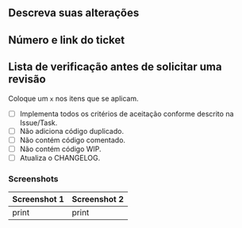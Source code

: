 ## Descreva suas alterações

## Número e link do ticket

## Lista de verificação antes de solicitar uma revisão
Coloque um ```x``` nos itens que se aplicam.
- [ ] Implementa todos os critérios de aceitação conforme descrito na Issue/Task.
- [ ] Não adiciona código duplicado.
- [ ] Não contém código comentado.
- [ ] Não contém código WIP.
- [ ] Atualiza o CHANGELOG.
 
### Screenshots
| Screenshot 1 | Screenshot 2 |
| ------ | ------ |
| print  | print |

